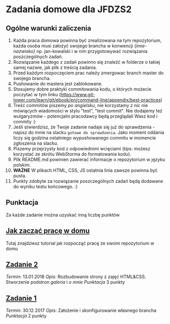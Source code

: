 # Zadania domowe dla JFDZS2

## Ogólne warunki zaliczenia
1. Każda praca domowa powinna być zrealizowana na tym repozytorium, każda osoba musi założyć swojego brancha w konwencji *{imie-nazwisko}* np. jan-kowalski i w nim przygotowywać rozwiązania poszczególnych zadań.
2. Rozwiązanie każdego z zadań powinno się znaleźć w folderze o takiej samej nazwie, jak plik z treścią zadania.
3. Przed każdym rozpoczęciem prac należy zmergowac branch master do swojego brancha.
4. Pushowanie do mastera jest zablokowane.
5. Stosujemy dobre praktyki commitowania kodu, o których możecie poczytać w tym linku (https://www.git-tower.com/learn/git/ebook/en/command-line/appendix/best-practices)
6. Treść commitów piszemy *po angielsku*, nie korzystamy z nic nie mówiących wiadomości w stylu "test", "test commit". Nie dodajemy też wulgaryzmów - potencjalni pracodawcy będą przeglądali Wasz kod i commity :)
7. Jeśli stwierdzisz, że Twoje zadanie nadaje się już do sprawdzenia - napisz do mnie na slacku `gotowe do sprawdzenia`. Jako moment oddania liczy się godzina ostatniego wypushowanego commitu w momencie zgłoszenia na slacku.
8. Piszemy przejrzysty kod z odpowiednimi wcięciami (tips: możesz korzystać ze skrótu WebStorma do formatowania kodu).
9. Plik README.md powinien zawierać informacje o repozytorium w języku polskim.
10. **WAŻNE** W plikach HTML, CSS, JS ostatnia linia zawsze powinna być pusta.
11. Punkty zdobyte za rozwiązanie poszczególnych zadań będą dodawane do wyniku testu końcowego. :)

## Punktacja
Za każde zadanie można uzyskać inną liczbę punktów

## [Jak zacząć pracę w domu](./Start.md)
Tutaj znajdziesz tutorial jak rozpocząć pracę ze swoim repozytorium w domu

## [Zadanie 2](./homework_2.md)
*Termin:* 13.01.2018
*Opis:* Rozbudowanie strony z zajęć HTML&CSS. Stworzenie podstron *galeria* i *o mnie*
*Punktacja* 3 punkty

## [Zadanie 1](./homework_1.md)
*Termin:* 30.12.2017
*Opis:* Założenie i skonfigurowanie własnego brancha
*Punktacja* 2 punkty

